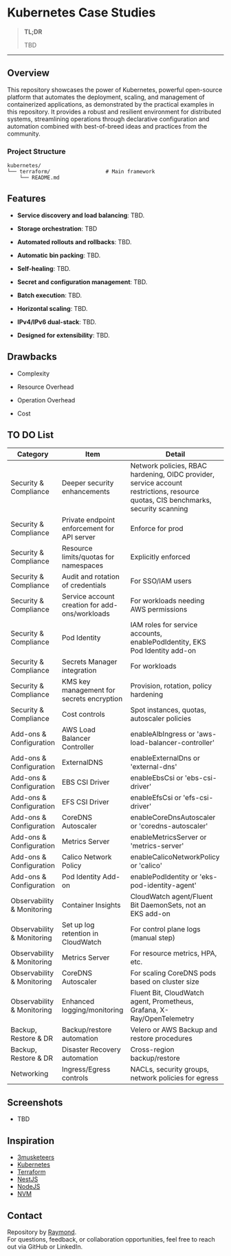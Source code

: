 # Kubernetes Case Studies

> **TL;DR**
>
> TBD

---

## Overview

This repository showcases the power of Kubernetes, powerful open-source platform that automates the deployment, scaling, and management of containerized applications, as demonstrated by the practical examples in this repository. It provides a robust and resilient environment for distributed systems, streamlining operations through declarative configuration and automation combined with best-of-breed ideas and practices from the community.

### Project Structure

```
kubernetes/
└── terraform/                  # Main framework
    └── README.md
```

## Features

- **Service discovery and load balancing**: TBD.

- **Storage orchestration**: TBD

- **Automated rollouts and rollbacks**: TBD.

- **Automatic bin packing**: TBD.

- **Self-healing**: TBD.

- **Secret and configuration management**: TBD.

- **Batch execution**: TBD.

- **Horizontal scaling**: TBD.

- **IPv4/IPv6 dual-stack**: TBD.

- **Designed for extensibility**: TBD.

## Drawbacks

- Complexity

- Resource Overhead

- Operation Overhead

- Cost

## TO DO List

| Category                    | Item                                             | Detail |
|-----------------------------|--------------------------------------------------|--------|
| Security & Compliance       | Deeper security enhancements                     | Network policies, RBAC hardening, OIDC provider, service account restrictions, resource quotas, CIS benchmarks, security scanning |
| Security & Compliance       | Private endpoint enforcement for API server      | Enforce for prod |
| Security & Compliance       | Resource limits/quotas for namespaces            | Explicitly enforced |
| Security & Compliance       | Audit and rotation of credentials                | For SSO/IAM users |
| Security & Compliance       | Service account creation for add-ons/workloads   | For workloads needing AWS permissions |
| Security & Compliance       | Pod Identity                                     | IAM roles for service accounts, enablePodIdentity, EKS Pod Identity add-on |
| Security & Compliance       | Secrets Manager integration                      | For workloads |
| Security & Compliance       | KMS key management for secrets encryption        | Provision, rotation, policy hardening |
| Security & Compliance       | Cost controls                                    | Spot instances, quotas, autoscaler policies |
| Add-ons & Configuration     | AWS Load Balancer Controller                     | enableAlbIngress or 'aws-load-balancer-controller' |
| Add-ons & Configuration     | ExternalDNS                                      | enableExternalDns or 'external-dns' |
| Add-ons & Configuration     | EBS CSI Driver                                   | enableEbsCsi or 'ebs-csi-driver' |
| Add-ons & Configuration     | EFS CSI Driver                                   | enableEfsCsi or 'efs-csi-driver' |
| Add-ons & Configuration     | CoreDNS Autoscaler                               | enableCoreDnsAutoscaler or 'coredns-autoscaler' |
| Add-ons & Configuration     | Metrics Server                                   | enableMetricsServer or 'metrics-server' |
| Add-ons & Configuration     | Calico Network Policy                            | enableCalicoNetworkPolicy or 'calico' |
| Add-ons & Configuration     | Pod Identity Add-on                              | enablePodIdentity or 'eks-pod-identity-agent' |
| Observability & Monitoring  | Container Insights                               | CloudWatch agent/Fluent Bit DaemonSets, not an EKS add-on |
| Observability & Monitoring  | Set up log retention in CloudWatch               | For control plane logs (manual step) |
| Observability & Monitoring  | Metrics Server                                   | For resource metrics, HPA, etc. |
| Observability & Monitoring  | CoreDNS Autoscaler                               | For scaling CoreDNS pods based on cluster size |
| Observability & Monitoring  | Enhanced logging/monitoring                      | Fluent Bit, CloudWatch agent, Prometheus, Grafana, X-Ray/OpenTelemetry |
| Backup, Restore & DR        | Backup/restore automation                        | Velero or AWS Backup and restore procedures |
| Backup, Restore & DR        | Disaster Recovery automation                     | Cross-region backup/restore |
| Networking                  | Ingress/Egress controls                          | NACLs, security groups, network policies for egress |


## Screenshots

- TBD

## Inspiration

- [3musketeers](https://3musketeers.io/)
- [Kubernetes](https://kubernetes.io/)
- [Terraform](https://developer.hashicorp.com/terraform/)
- [NestJS](https://awesome-nestjs.com/resources/examples.html)
- [NodeJS](https://nodejs.org/en)
- [NVM](https://github.com/nvm-sh/nvm)


## Contact

Repository by [Raymond](https://github.com/raymondsquared).  
For questions, feedback, or collaboration opportunities, feel free to reach out via GitHub or LinkedIn.
